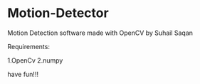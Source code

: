 # Motion-Detector
Motion Detection software made with OpenCV by Suhail Saqan

Requirements: 

1.OpenCv
2.numpy

have fun!!!
